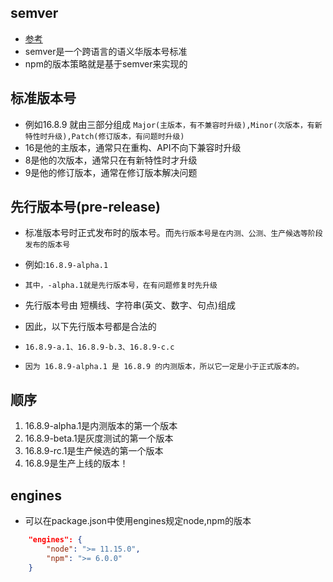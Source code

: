 ## semver
* [参考]('https://juejin.cn/post/7122240572491825160')
* semver是一个跨语言的语义华版本号标准
* npm的版本策略就是基于semver来实现的

## 标准版本号
* 例如16.8.9 就由三部分组成 `Major(主版本，有不兼容时升级),Minor(次版本，有新特性时升级),Patch(修订版本，有问题时升级)`
* 16是他的主版本，通常只在重构、API不向下兼容时升级
* 8是他的次版本，通常只在有新特性时才升级
* 9是他的修订版本，通常在修订版本解决问题

## 先行版本号(pre-release)
* 标准版本号时正式发布时的版本号。而`先行版本号是在内测、公测、生产候选等阶段发布的版本号`
* 例如:`16.8.9-alpha.1`
* `其中，-alpha.1就是先行版本号，在有问题修复时先升级`
* 先行版本号由 短横线、字符串(英文、数字、句点)组成
* 因此，以下先行版本号都是合法的
* `16.8.9-a.1、16.8.9-b.3、16.8.9-c.c`

* `因为 16.8.9-alpha.1 是 16.8.9 的内测版本，所以它一定是小于正式版本的。`

## 顺序
1. 16.8.9-alpha.1是内测版本的第一个版本
2. 16.8.9-beta.1是灰度测试的第一个版本
3. 16.8.9-rc.1是生产候选的第一个版本
4. 16.8.9是生产上线的版本！

## engines
* 可以在package.json中使用engines规定node,npm的版本
```json
    "engines": {
        "node": ">= 11.15.0",
        "npm": ">= 6.0.0"
    }
```

